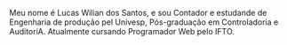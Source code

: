 Meu nome é Lucas Wilian dos Santos, e sou Contador e estudande de Engenharia de produção pel Univesp, Pós-graduação em Controladoria e AuditoriA. Atualmente cursando Programador Web pelo IFTO.

